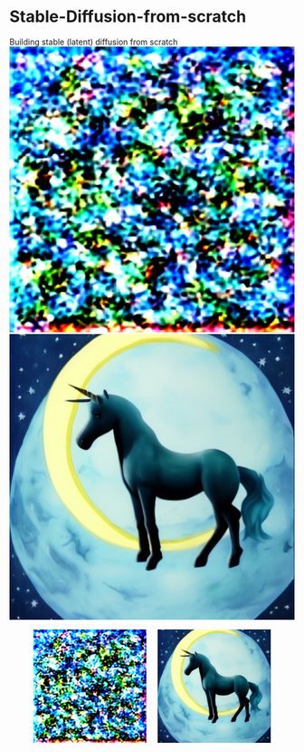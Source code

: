 # Stable-Diffusion-from-scratch
Building stable (latent) diffusion from scratch
![First attempt](./first_attempt_diffusion.png)
![Latest attempt after bug fixing](./diffusion_image_fixed.png)
<div style="display: flex; justify-content: center;">
    <img src="./first_attempt_diffusion.png" alt="Image 1" style="margin-right: 10px;" width="200"/>
    <img src="./diffusion_image_fixed.png" alt="Image 2" style="margin-left: 10px;" width="200"/>
</div>
